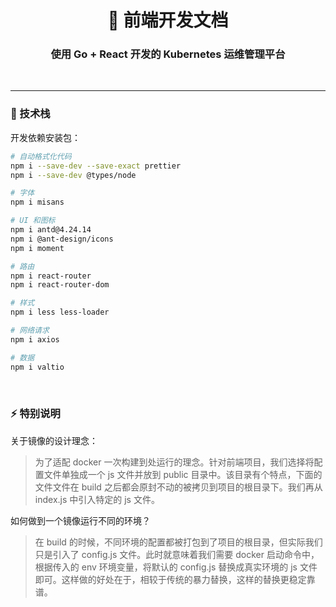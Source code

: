 <!--suppress HtmlDeprecatedAttribute -->
<h1 align="center">🥳 前端开发文档</h1>
<h3 align="center">使用 Go + React 开发的 Kubernetes 运维管理平台</h3>

<p align="center">
  <a>
    <img src="https://img.shields.io/badge/-React 18.2.0-blue?style=flat-square&logo=react&logoColor=white&link=mailto:ezops.cn@gmail.com" alt="">
  </a>
  <a>
    <img src="https://img.shields.io/badge/-Ant Design 4.X-blue?style=flat-square&logo=antdesign&logoColor=white" alt="">
  </a>
</p>

<hr>

### 🤔 技术栈

开发依赖安装包：

```bash
# 自动格式化代码
npm i --save-dev --save-exact prettier
npm i --save-dev @types/node 

# 字体
npm i misans

# UI 和图标
npm i antd@4.24.14
npm i @ant-design/icons
npm i moment

# 路由
npm i react-router
npm i react-router-dom

# 样式
npm i less less-loader

# 网络请求
npm i axios

# 数据
npm i valtio
```

<br>

### ⚡ 特别说明

关于镜像的设计理念：

> 为了适配 docker 一次构建到处运行的理念。针对前端项目，我们选择将配置文件单独成一个 js 文件并放到 public 目录中。该目录有个特点，下面的文件文件在 build 之后都会原封不动的被拷贝到项目的根目录下。我们再从 index.js 中引入特定的 js 文件。

如何做到一个镜像运行不同的环境？

> 在 build 的时候，不同环境的配置都被打包到了项目的根目录，但实际我们只是引入了 config.js 文件。此时就意味着我们需要 docker 启动命令中，根据传入的 env 环境变量，将默认的 config.js 替换成真实环境的 js 文件即可。这样做的好处在于，相较于传统的暴力替换，这样的替换更稳定靠谱。